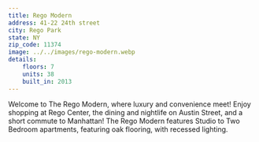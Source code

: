 ```yaml
---
title: Rego Modern
address: 41-22 24th street
city: Rego Park
state: NY
zip_code: 11374
image: ../../images/rego-modern.webp
details:
    floors: 7
    units: 38
    built_in: 2013
---
```


Welcome to The Rego Modern, where luxury and convenience meet! Enjoy shopping at Rego Center, the dining and nightlife on Austin Street, and a short commute to Manhattan! The Rego Modern features Studio to Two Bedroom apartments, featuring oak flooring, with recessed lighting.